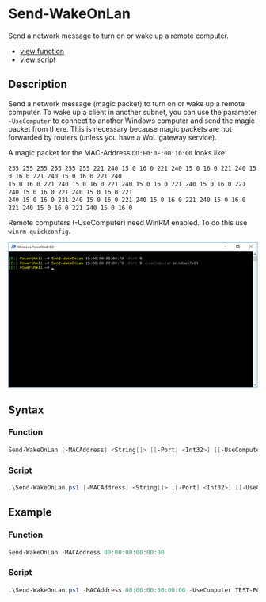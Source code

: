 # Send-WakeOnLan

Send a network message to turn on or wake up a remote computer.

* [view function](https://github.com/BornToBeRoot/PowerShell/blob/master/Module/LazyAdmin/Functions/Send-WakeOnLan.ps1)
* [view script](https://github.com/BornToBeRoot/PowerShell/blob/master/Scripts/Send-WakeOnLan.ps1)

## Description

Send a network message (magic packet) to turn on or wake up a remote computer. To wake up a client in another subnet, you can use the parameter `-UseComputer` to connect to another Windows computer and send the magic packet from there. This is necessary because magic packets are not forwarded by routers (unless you have a WoL gateway service).

A magic packet for the MAC-Address `DD:F0:0F:00:10:00` looks like:

```
255 255 255 255 255 255 221 240 15 0 16 0 221 240 15 0 16 0 221 240 15 0 16 0 221 240 15 0 16 0 221 240
15 0 16 0 221 240 15 0 16 0 221 240 15 0 16 0 221 240 15 0 16 0 221 240 15 0 16 0 221 240 15 0 16 0 221
240 15 0 16 0 221 240 15 0 16 0 221 240 15 0 16 0 221 240 15 0 16 0 221 240 15 0 16 0 221 240 15 0 16 0
```

Remote computers (-UseComputer) need WinRM enabled. To do this use `winrm quickconfig`.

![Screenshot](Images/Send-WakeOnLan.png?raw=true)

## Syntax

### Function

```powershell
Send-WakeOnLan [-MACAddress] <String[]> [[-Port] <Int32>] [[-UseComputer] <String>] [[-Credential] <PSCredential>] [<CommonParameters>]
```

### Script

```powershell
.\Send-WakeOnLan.ps1 [-MACAddress] <String[]> [[-Port] <Int32>] [[-UseComputer] <String>] [[-Credential] <PSCredential>] [<CommonParameters>]
``` 

## Example

### Function

```powershell
Send-WakeOnLan -MACAddress 00:00:00:00:00:00
```

### Script

```powershell
.\Send-WakeOnLan.ps1 -MACAddress 00:00:00:00:00:00 -UseComputer TEST-PC-01
```
